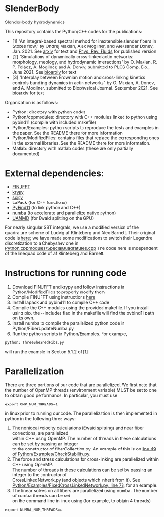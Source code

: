 # SlenderBody
Slender-body hydrodynamics

This repository contains the Python/C++ codes for the publications:
* [1] "An integral-based spectral method for inextensible slender fibers in
Stokes flow," by Ondrej Maxian, Alex Mogilner, and Aleksandar Donev, Jan. 2021.
See [arxiv](https://arxiv.org/abs/2007.11728) for text and [Phys. Rev. Fluids](https://journals.aps.org/prfluids/abstract/10.1103/PhysRevFluids.6.014102) for published
version
* [2] "Simulations of dynamically cross-linked actin networks: morphology, rheology, and hydrodynamic interactions" by O. Maxian, R. P. Peláez, A. Mogilner, and A. Donev, submitted to PLOS Comp. Bio., June 2021. See [bioarxiv](https://www.biorxiv.org/content/10.1101/2021.07.07.451453v1) for text
* [3] "Interplay between Brownian motion and cross-linking kinetics controls bundling dynamics in actin networks" by O. Maxian, A. Donev, and A. Mogilner. submitted to Biophysical Journal, September 2021. See [bioarxiv](https://www.biorxiv.org/content/10.1101/2021.09.17.460819v1) for text

Organization is as follows:
* Python: directory with python codes
* Python/cppmodules: directory with C++ modules linked to python using pybind11 (compile with included makefile)
* Python/Examples: python scripts to reproduce the tests and examples in the paper. See the README there for more information. 
* Python/ModifiedFiles: contains files that replace the corresponding ones in the external libraries. See the README there for more information. 
* Matlab: directory with matlab codes (these are only partially documented)

# External dependencies:
* [FINUFFT](https://github.com/flatironinstitute/finufft)
* [krypy](https://github.com/andrenarchy/krypy)
* [scipy](https://github.com/scipy/scipy)
* LaPack (for C++ functions)
* [PyBind11](https://github.com/pybind/pybind11) (to link python and C++)
* [numba](https://github.com/numba/numba) (to accelerate and parallelize native python)
* [UAMMD](https://github.com/RaulPPelaez/UAMMD) (for Ewald splitting on the GPU)

For nearly singular SBT integrals, we use a modified version of the quadrature scheme of Ludvig af Klinteberg and 
Alex Barnett. Their original code is [here](https://github.com/ludvigak/linequad); we have made some modifications 
to switch their Legendre discretization to a Chebyshev one in [Python/cppmodules/SpecialQuadratures.cpp](https://github.com/stochasticHydroTools/SlenderBody/blob/master/Python/cppmodules/SpecialQuadratures.cpp)
The code here is independent of the linequad code of af Klinteberg and Barnett. 

# Instructions for running code 
1) Download FINUFFT and krypy and follow instructions in Python/ModifiedFiles
to properly modify them
2) Compile FINUFFT using instructions [here](https://finufft.readthedocs.io/en/latest/install.html)
3) Install lapack and pybind11 to compile C++ code
4) Compile the C++ modules using the provided makefile. If you install using pip, the 
--includes flag in the makefile will find the pybind11 path on its own. 
5) Install numba to compile the parallelized python code in Python/FiberUpdateNumba.py
6) Run the python scripts in Python/Examples. For example, 
```
python3 ThreeShearedFibs.py
```
will run the example in Section 5.1.2 of [1] 

# Parallelization
There are three portions of our code that are parallelized. We first note that the number of OpenMP threads
(environment variable) MUST be set to one to obtain good performance. In particular, you must use 
```
export OMP_NUM_THREADS=1
```
in linux prior to running our code.
The parallelization is then implemented in python in the following three ways:
1) The nonlocal velocity calculations (Ewald splitting) and near fiber corrections, are parallelized \
within C++ using OpenMP. The number of threads in these calculations can be set by passing an integer \
to the constructor of fiberCollection.py. An example of this is on [line 49 of Python/Examples/CheckStability.py](https://github.com/stochasticHydroTools/SlenderBody/blob/990fc394a7c0341d38b3bc809a52991353e88f2e/Python/Examples/CheckStability.py#L49). 
2) The force and stress calculations for cross-linking are parallelized within C++ using OpenMP. \
The number of threads in these calculations can be set by passing an integer to the contructor of \
CrossLinkedNetwork.py (and objects which inherit from it). See [Python/Examples/FixedCrossLinkedNetwork.py, line 78](https://github.com/stochasticHydroTools/SlenderBody/blob/77224b963c0e5b4d6344b8d7b644acca0f3a0fa9/Python/Examples/FixedCrossLinkedNetwork.py#L78), for an example. 
3) The linear solves on all fibers are parallelized using numba. The number of numba threads can be set \
on the command line in linux using (for example, to obtain 4 threads)
```
export NUMBA_NUM_THREADS=4
```
